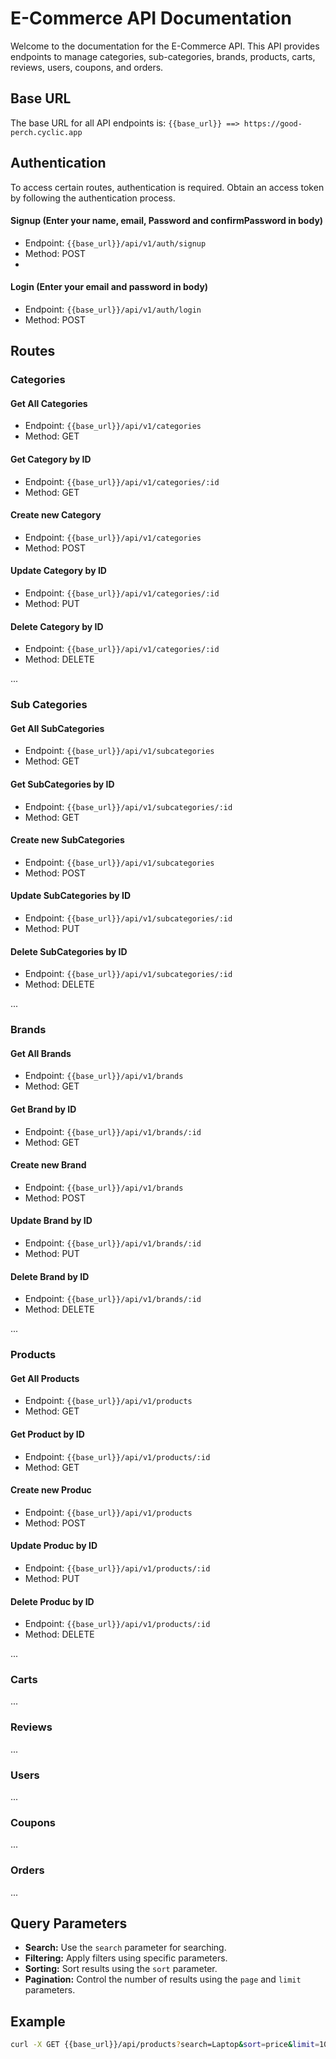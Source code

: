 # E-Commerce API Documentation

Welcome to the documentation for the E-Commerce API. This API provides endpoints to manage categories, sub-categories, brands, products, carts, reviews, users, coupons, and orders.

## Base URL

The base URL for all API endpoints is: `{{base_url}} ==> https://good-perch.cyclic.app`

## Authentication

To access certain routes, authentication is required. Obtain an access token by following the authentication process.

#### Signup (Enter your name, email, Password and confirmPassword in body)
- Endpoint: `{{base_url}}/api/v1/auth/signup`
- Method: POST
- 
#### Login (Enter your email and password in body)
- Endpoint: `{{base_url}}/api/v1/auth/login`
- Method: POST

## Routes

### Categories

#### Get All Categories
- Endpoint: `{{base_url}}/api/v1/categories`
- Method: GET

#### Get Category by ID
- Endpoint: `{{base_url}}/api/v1/categories/:id`
- Method: GET

#### Create new Category
- Endpoint: `{{base_url}}/api/v1/categories`
- Method: POST

#### Update Category by ID
- Endpoint: `{{base_url}}/api/v1/categories/:id`
- Method: PUT

#### Delete Category by ID
- Endpoint: `{{base_url}}/api/v1/categories/:id`
- Method: DELETE
  
...


### Sub Categories

#### Get All SubCategories
- Endpoint: `{{base_url}}/api/v1/subcategories`
- Method: GET

#### Get SubCategories by ID
- Endpoint: `{{base_url}}/api/v1/subcategories/:id`
- Method: GET

#### Create new SubCategories
- Endpoint: `{{base_url}}/api/v1/subcategories`
- Method: POST

#### Update SubCategories by ID
- Endpoint: `{{base_url}}/api/v1/subcategories/:id`
- Method: PUT

#### Delete SubCategories by ID
- Endpoint: `{{base_url}}/api/v1/subcategories/:id`
- Method: DELETE
  
...


### Brands

#### Get All Brands
- Endpoint: `{{base_url}}/api/v1/brands`
- Method: GET

#### Get Brand by ID
- Endpoint: `{{base_url}}/api/v1/brands/:id`
- Method: GET

#### Create new Brand
- Endpoint: `{{base_url}}/api/v1/brands`
- Method: POST

#### Update Brand by ID
- Endpoint: `{{base_url}}/api/v1/brands/:id`
- Method: PUT

#### Delete Brand by ID
- Endpoint: `{{base_url}}/api/v1/brands/:id`
- Method: DELETE
  
...

### Products

#### Get All Products
- Endpoint: `{{base_url}}/api/v1/products`
- Method: GET

#### Get Product by ID
- Endpoint: `{{base_url}}/api/v1/products/:id`
- Method: GET

#### Create new Produc
- Endpoint: `{{base_url}}/api/v1/products`
- Method: POST

#### Update Produc by ID
- Endpoint: `{{base_url}}/api/v1/products/:id`
- Method: PUT

#### Delete Produc by ID
- Endpoint: `{{base_url}}/api/v1/products/:id`
- Method: DELETE

...

### Carts

...

### Reviews

...

### Users

...

### Coupons

...

### Orders

...

## Query Parameters

- **Search:** Use the `search` parameter for searching.
- **Filtering:** Apply filters using specific parameters.
- **Sorting:** Sort results using the `sort` parameter.
- **Pagination:** Control the number of results using the `page` and `limit` parameters.

## Example

```bash
curl -X GET {{base_url}}/api/products?search=Laptop&sort=price&limit=10&page=1
